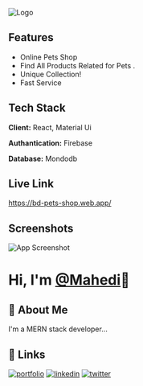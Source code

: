 
![Logo](https://i.ibb.co/V2bcD6J/Soft-Brown-Cute-Cat-Pet-Care-Logo.png)

    
## Features

- Online Pets Shop 
- Find All Products Related for Pets .
- Unique Collection!
- Fast Service


  
## Tech Stack

**Client:** React,  Material Ui 

**Authantication:** Firebase

**Database:** Mondodb

  
## Live Link

https://bd-pets-shop.web.app/

  
## Screenshots

![App Screenshot](https://i.ibb.co/Np8MbV8/screencapture-bd-pets-shop-web-app-2021-11-13-16-03-21.png)


# Hi, I'm  [@Mahedi](https://www.github.com/Mahedimm)👋

  
## 🚀 About Me
I'm a MERN stack developer...

  
## 🔗 Links
[![portfolio](https://img.shields.io/badge/my_portfolio-000?style=for-the-badge&logo=ko-fi&logoColor=white)]()
[![linkedin](https://img.shields.io/badge/linkedin-0A66C2?style=for-the-badge&logo=linkedin&logoColor=white)](https://www.linkedin.com/in/mahedi-hasan-1a77b7110/)
[![twitter](https://img.shields.io/badge/twitter-1DA1F2?style=for-the-badge&logo=twitter&logoColor=white)](https://twitter.com/mahediCSE)


